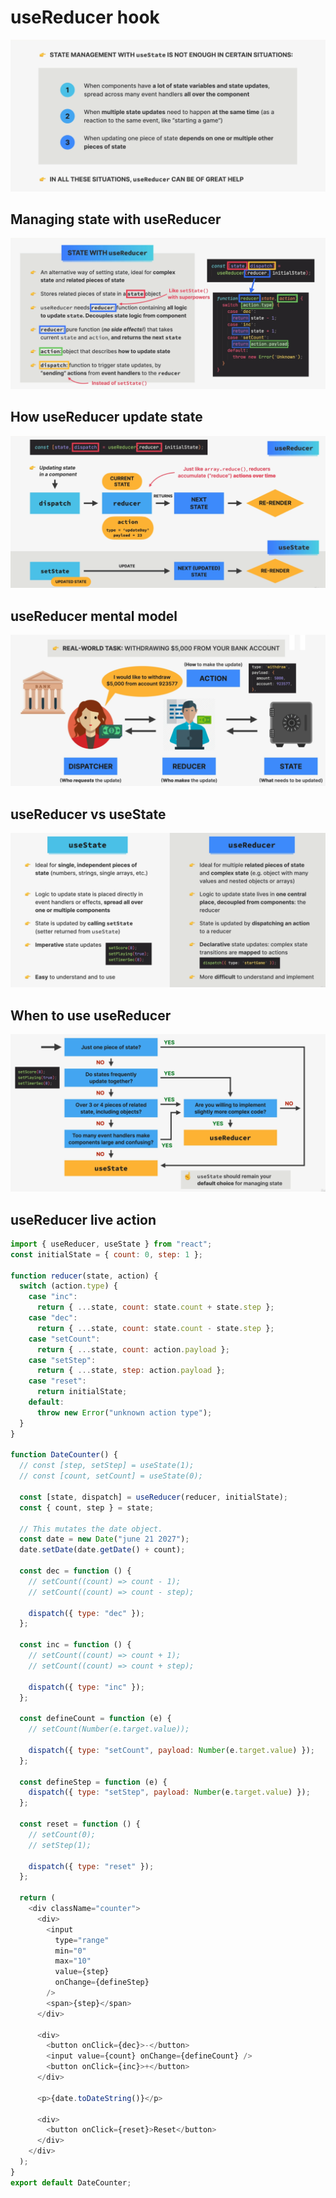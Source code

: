 # useReducer hook

![alt text](why-useReducer.png)

## Managing state with useReducer

![alt text](state-with-useReducer.png)

## How useReducer update state

![alt text](how-reducer-update-state.png)

## useReducer mental model

![alt text](useReducer-mentalModel.png)

## useReducer vs useState

![alt text](useState-VS-useReducer.png)

## When to use useReducer

![alt text](when-useReducer.png)

## useReducer live action

```js
import { useReducer, useState } from "react";
const initialState = { count: 0, step: 1 };

function reducer(state, action) {
  switch (action.type) {
    case "inc":
      return { ...state, count: state.count + state.step };
    case "dec":
      return { ...state, count: state.count - state.step };
    case "setCount":
      return { ...state, count: action.payload };
    case "setStep":
      return { ...state, step: action.payload };
    case "reset":
      return initialState;
    default:
      throw new Error("unknown action type");
  }
}

function DateCounter() {
  // const [step, setStep] = useState(1);
  // const [count, setCount] = useState(0);

  const [state, dispatch] = useReducer(reducer, initialState);
  const { count, step } = state;

  // This mutates the date object.
  const date = new Date("june 21 2027");
  date.setDate(date.getDate() + count);

  const dec = function () {
    // setCount((count) => count - 1);
    // setCount((count) => count - step);

    dispatch({ type: "dec" });
  };

  const inc = function () {
    // setCount((count) => count + 1);
    // setCount((count) => count + step);

    dispatch({ type: "inc" });
  };

  const defineCount = function (e) {
    // setCount(Number(e.target.value));

    dispatch({ type: "setCount", payload: Number(e.target.value) });
  };

  const defineStep = function (e) {
    dispatch({ type: "setStep", payload: Number(e.target.value) });
  };

  const reset = function () {
    // setCount(0);
    // setStep(1);

    dispatch({ type: "reset" });
  };

  return (
    <div className="counter">
      <div>
        <input
          type="range"
          min="0"
          max="10"
          value={step}
          onChange={defineStep}
        />
        <span>{step}</span>
      </div>

      <div>
        <button onClick={dec}>-</button>
        <input value={count} onChange={defineCount} />
        <button onClick={inc}>+</button>
      </div>

      <p>{date.toDateString()}</p>

      <div>
        <button onClick={reset}>Reset</button>
      </div>
    </div>
  );
}
export default DateCounter;
```
